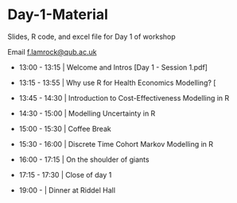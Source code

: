 # Day-1-Material

Slides, R code, and excel file for Day 1 of workshop

Email f.lamrock@qub.ac.uk 

- 13:00 - 13:15 | Welcome and Intros [Day 1 - Session 1.pdf]

- 13:15 - 13:55 | Why use R for Health Economics Modelling? [

- 13:45 - 14:30 | Introduction to Cost-Effectiveness Modelling in R

- 14:30 - 15:00 | Modelling Uncertainty in R

- 15:00 - 15:30 | Coffee Break

- 15:30 - 16:00 | Discrete Time Cohort Markov Modelling in R

- 16:00 - 17:15 | On the shoulder of giants

- 17:15 - 17:30 | Close of day 1

- 19:00 - | Dinner at Riddel Hall

